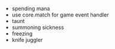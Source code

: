 * spending mana
* use core.match for game event handler
* taunt
* summoning sickness
* freezing
* knife juggler
